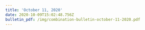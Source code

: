 ```yaml
---
title: 'October 11, 2020'
date: 2020-10-09T15:02:48.756Z
bulletin_pdf: /img/combination-bulletin-october-11-2020.pdf
---
```


